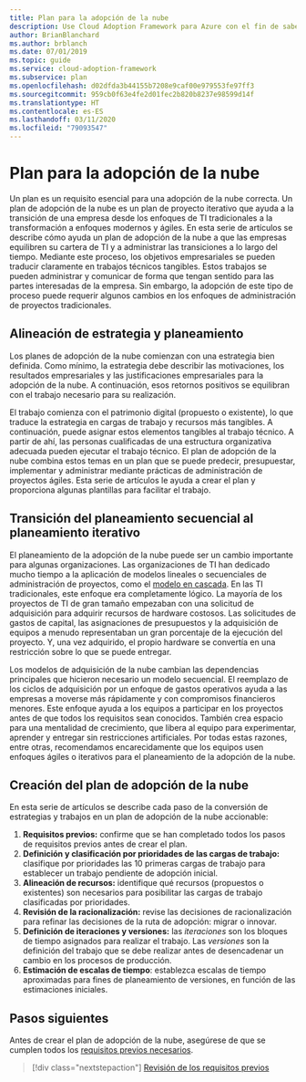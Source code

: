 ```yaml
---
title: Plan para la adopción de la nube
description: Use Cloud Adoption Framework para Azure con el fin de saber cómo un plan de adopción de la nube ayuda a las empresas a equilibrar su cartera de TI y a administrar las transiciones a lo largo del tiempo.
author: BrianBlanchard
ms.author: brblanch
ms.date: 07/01/2019
ms.topic: guide
ms.service: cloud-adoption-framework
ms.subservice: plan
ms.openlocfilehash: d02dfda3b44155b7208e9caf00e979553fe97ff3
ms.sourcegitcommit: 959cb0f63e4fe2d01fec2b820b8237e98599d14f
ms.translationtype: HT
ms.contentlocale: es-ES
ms.lasthandoff: 03/11/2020
ms.locfileid: "79093547"
---
```

# <a name="plan-for-cloud-adoption"></a>Plan para la adopción de la nube

Un plan es un requisito esencial para una adopción de la nube correcta. Un plan de adopción de la nube es un plan de proyecto iterativo que ayuda a la transición de una empresa desde los enfoques de TI tradicionales a la transformación a enfoques modernos y ágiles. En esta serie de artículos se describe cómo ayuda un plan de adopción de la nube a que las empresas equilibren su cartera de TI y a administrar las transiciones a lo largo del tiempo. Mediante este proceso, los objetivos empresariales se pueden traducir claramente en trabajos técnicos tangibles. Estos trabajos se pueden administrar y comunicar de forma que tengan sentido para las partes interesadas de la empresa. Sin embargo, la adopción de este tipo de proceso puede requerir algunos cambios en los enfoques de administración de proyectos tradicionales.

## <a name="align-strategy-and-planning"></a>Alineación de estrategia y planeamiento

Los planes de adopción de la nube comienzan con una estrategia bien definida. Como mínimo, la estrategia debe describir las motivaciones, los resultados empresariales y las justificaciones empresariales para la adopción de la nube. A continuación, esos retornos positivos se equilibran con el trabajo necesario para su realización.

El trabajo comienza con el patrimonio digital (propuesto o existente), lo que traduce la estrategia en cargas de trabajo y recursos más tangibles. A continuación, puede asignar estos elementos tangibles al trabajo técnico. A partir de ahí, las personas cualificadas de una estructura organizativa adecuada pueden ejecutar el trabajo técnico. El plan de adopción de la nube combina estos temas en un plan que se puede predecir, presupuestar, implementar y administrar mediante prácticas de administración de proyectos ágiles. Esta serie de artículos le ayuda a crear el plan y proporciona algunas plantillas para facilitar el trabajo.

## <a name="transition-from-sequential-to-iterative-planning"></a>Transición del planeamiento secuencial al planeamiento iterativo

El planeamiento de la adopción de la nube puede ser un cambio importante para algunas organizaciones. Las organizaciones de TI han dedicado mucho tiempo a la aplicación de modelos lineales o secuenciales de administración de proyectos, como el [modelo en cascada](https://wikipedia.org/wiki/Waterfall_model). En las TI tradicionales, este enfoque era completamente lógico. La mayoría de los proyectos de TI de gran tamaño empezaban con una solicitud de adquisición para adquirir recursos de hardware costosos. Las solicitudes de gastos de capital, las asignaciones de presupuestos y la adquisición de equipos a menudo representaban un gran porcentaje de la ejecución del proyecto. Y, una vez adquirido, el propio hardware se convertía en una restricción sobre lo que se puede entregar.

Los modelos de adquisición de la nube cambian las dependencias principales que hicieron necesario un modelo secuencial. El reemplazo de los ciclos de adquisición por un enfoque de gastos operativos ayuda a las empresas a moverse más rápidamente y con compromisos financieros menores. Este enfoque ayuda a los equipos a participar en los proyectos antes de que todos los requisitos sean conocidos. También crea espacio para una mentalidad de crecimiento, que libera al equipo para experimentar, aprender y entregar sin restricciones artificiales. Por todas estas razones, entre otras, recomendamos encarecidamente que los equipos usen enfoques ágiles o iterativos para el planeamiento de la adopción de la nube.

## <a name="build-your-cloud-adoption-plan"></a>Creación del plan de adopción de la nube

En esta serie de artículos se describe cada paso de la conversión de estrategias y trabajos en un plan de adopción de la nube accionable:

1. **Requisitos previos:** confirme que se han completado todos los pasos de requisitos previos antes de crear el plan.
2. **Definición y clasificación por prioridades de las cargas de trabajo:** clasifique por prioridades las 10 primeras cargas de trabajo para establecer un trabajo pendiente de adopción inicial.
3. **Alineación de recursos:** identifique qué recursos (propuestos o existentes) son necesarios para posibilitar las cargas de trabajo clasificadas por prioridades.
4. **Revisión de la racionalización:** revise las decisiones de racionalización para refinar las decisiones de la ruta de adopción: migrar o innovar.
5. **Definición de iteraciones y versiones:** las *iteraciones* son los bloques de tiempo asignados para realizar el trabajo. Las *versiones* son la definición del trabajo que se debe realizar antes de desencadenar un cambio en los procesos de producción.
6. **Estimación de escalas de tiempo**: establezca escalas de tiempo aproximadas para fines de planeamiento de versiones, en función de las estimaciones iniciales.

## <a name="next-steps"></a>Pasos siguientes

Antes de crear el plan de adopción de la nube, asegúrese de que se cumplen todos los [requisitos previos necesarios](./prerequisites.md).

> [!div class="nextstepaction"]
> [Revisión de los requisitos previos](./prerequisites.md)
